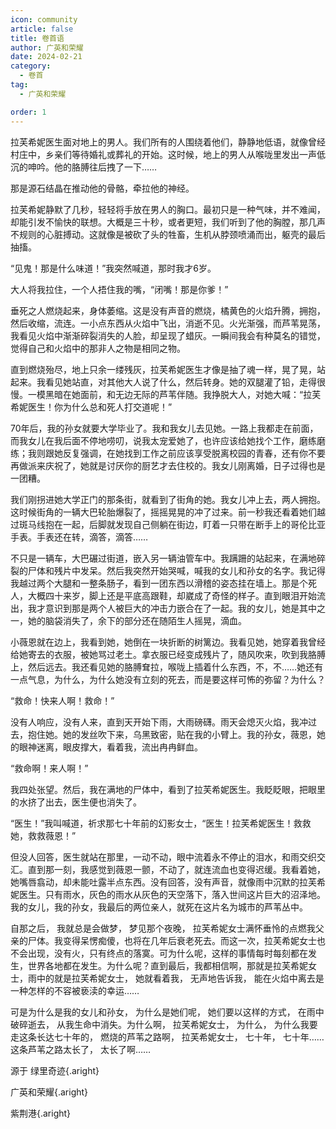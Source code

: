 ```yaml
---
icon: community
article: false
title: 卷首语
author: 广英和荣耀
date: 2024-02-21
category:
  - 卷首
tag:
  - 广英和荣耀

order: 1
---
```

<!-- more -->

拉芙希妮医生面对地上的男人。我们所有的人围绕着他们，静静地低语，就像曾经村庄中，乡亲们等待婚礼或葬礼的开始。这时候，地上的男人从喉咙里发出一声低沉的呻吟。他的胳膊往后拽了一下……

那是源石结晶在推动他的骨骼，牵拉他的神经。

拉芙希妮静默了几秒，轻轻将手放在男人的胸口。最初只是一种气味，并不难闻，却能引发不愉快的联想。大概是三十秒，或者更短，我们听到了他的胸膛，那几声不规则的心脏搏动。这就像是被砍了头的牲畜，生机从脖颈喷涌而出，躯壳的最后抽搐。

“见鬼！那是什么味道！”我突然喊道，那时我才6岁。

大人将我拉住，一个人捂住我的嘴，“闭嘴！那是你爹！”

垂死之人燃烧起来，身体萎缩。这是没有声音的燃烧，橘黄色的火焰升腾，拥抱，然后收缩，流连。一小点东西从火焰中飞出，消逝不见。火光渐强，而芦苇晃荡，我看见火焰中渐渐碎裂消失的人脸，却呈现了蜡灰。一瞬间我会有种莫名的错觉，觉得自己和火焰中的那非人之物是相同之物。

直到燃烧殆尽，地上只余一缕残灰，拉芙希妮医生才像是抽了魂一样，晃了晃，站起来。我看见她站直，对其他大人说了什么，然后转身。她的双腿灌了铅，走得很慢。一模黑暗在她面前，和无边无际的芦苇伴随。我挣脱大人，对她大喊：“拉芙希妮医生！你为什么总和死人打交道呢！”

70年后，我的孙女就要大学毕业了。我和我女儿去见她。一路上我都走在前面，而我女儿在我后面不停地唠叨，说我太宠爱她了，也许应该给她找个工作，磨练磨练；我则跟她反复强调，在她找到工作之前应该享受脱离校园的青春，还有你不要再做派来庆祝了，她就是讨厌你的厨艺才去住校的。我女儿刚离婚，日子过得也是一团糟。

我们刚拐进她大学正门的那条街，就看到了街角的她。我女儿冲上去，两人拥抱。这时候街角的一辆大巴轮胎爆裂了，摇摇晃晃的冲了过来。前一秒我还看着她们越过斑马线抱在一起，后脚就发现自己侧躺在街边，盯着一只带在断手上的哥伦比亚手表。手表还在转，滴答，滴答……

不只是一辆车，大巴碾过街道，嵌入另一辆油管车中。我蹒跚的站起来，在满地碎裂的尸体和残片中发呆。然后我突然开始哭喊，喊我的女儿和孙女的名字。我记得我越过两个大腿和一整条肠子，看到一团东西以滑稽的姿态挂在墙上。那是个死人，大概四十来岁，脚上还是平底高跟鞋，却崴成了奇怪的样子。直到眼泪开始流出，我才意识到那是两个人被巨大的冲击力嵌合在了一起。我的女儿，她是其中之一，她的脑袋消失了，余下的部分还在随陌生人摇晃，滴血。

小薇恩就在边上，我看到她，她倒在一块折断的树篱边。我看见她，她穿着我曾经给她寄去的衣服，被她骂过老土。拿衣服已经变成残片了，随风吹来，吹到我胳膊上，然后远去。我还看见她的胳膊耷拉，喉咙上插着什么东西，不，不……她还有一点气息，为什么，为什么她没有立刻的死去，而是要这样可怖的弥留？为什么？

“救命！快来人啊！救命！”

没有人响应，没有人来，直到天开始下雨，大雨磅礴。雨天会熄灭火焰，我冲过去，抱住她。她的发丝吹下来，乌黑致密，贴在我的小臂上。我的孙女，薇恩，她的眼神迷离，眼皮撑大，看着我，流出冉冉鲜血。

“救命啊！来人啊！”

我四处张望。然后，我在满地的尸体中，看到了拉芙希妮医生。我眨眨眼，把眼里的水挤了出去，医生便也消失了。

“医生！”我叫喊道，祈求那七十年前的幻影女士，“医生！拉芙希妮医生！救救她，救救薇恩！”

但没人回答，医生就站在那里，一动不动，眼中流着永不停止的泪水，和雨交织交汇。直到那一刻，我感觉到薇恩一颤，不动了，就连流血也变得迟缓。我看着她，她嘴唇翕动，却未能吐露半点东西。没有回答，没有声音，就像雨中沉默的拉芙希妮医生。只有雨水，灰色的雨水从灰色的天空落下，落入世间这片巨大的沼泽地。我的女儿，我的孙女，我最后的两位亲人，就死在这片名为城市的芦苇丛中。

自那之后， 我就总是会做梦， 梦见那个夜晚， 拉芙希妮女士满怀垂怜的点燃我父亲的尸体。我变得呆愣痴傻，也将在几年后衰老死去。而这一次，拉芙希妮女士也不会出现，没有火，只有终点的落寞。可为什么呢，这样的事情每时每刻都在发生，世界各地都在发生。为什么呢？直到最后，我都相信啊，那就是拉芙希妮女士，雨中的就是拉芙希妮女士， 她就看着我， 无声地告诉我， 能在火焰中离去是一种怎样的不容被亵渎的幸运……

可是为什么是我的女儿和孙女， 为什么是她们呢， 她们要以这样的方式， 在雨中破碎逝去， 从我生命中消失。为什么啊， 拉芙希妮女士， 为什么， 为什么我要走这条长达七十年的， 燃烧的芦苇之路啊， 拉芙希妮女士， 七十年， 七十年……这条芦苇之路太长了， 太长了啊……<eod />

源于 绿里奇迹{.aright}

广英和荣耀{.aright}

紫荆港{.aright}